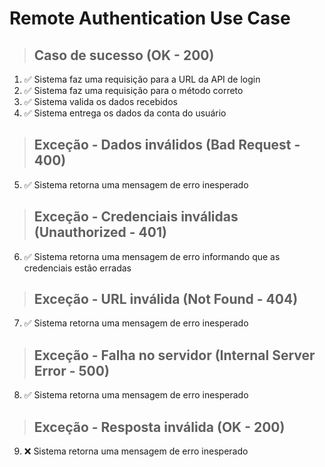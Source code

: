 # Remote Authentication Use Case

> ## Caso de sucesso (OK - 200)
1. ✅ Sistema faz uma requisição para a URL da API de login
2. ✅ Sistema faz uma requisição para o método correto
3. ✅ Sistema valida os dados recebidos
4. ✅ Sistema entrega os dados da conta do usuário

> ## Exceção - Dados inválidos (Bad Request - 400)
5. ✅ Sistema retorna uma mensagem de erro inesperado

> ## Exceção - Credenciais inválidas (Unauthorized - 401)
6. ✅ Sistema retorna uma mensagem de erro informando que as credenciais estão erradas

> ## Exceção - URL inválida (Not Found - 404)
7. ✅ Sistema retorna uma mensagem de erro inesperado

> ## Exceção - Falha no servidor (Internal Server Error - 500)
8. ✅ Sistema retorna uma mensagem de erro inesperado

> ## Exceção - Resposta inválida (OK - 200)
9. ❌ Sistema retorna uma mensagem de erro inesperado